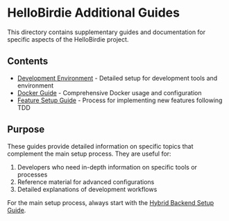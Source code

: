 # HelloBirdie Additional Guides

This directory contains supplementary guides and documentation for specific aspects of the HelloBirdie project.

## Contents

- [Development Environment](./development-environment.md) - Detailed setup for development tools and environment
- [Docker Guide](./docker-guide.md) - Comprehensive Docker usage and configuration
- [Feature Setup Guide](./feature-setup-guide.md) - Process for implementing new features following TDD

## Purpose

These guides provide detailed information on specific topics that complement the main setup process. They are useful for:

1. Developers who need in-depth information on specific tools or processes
2. Reference material for advanced configurations
3. Detailed explanations of development workflows

For the main setup process, always start with the [Hybrid Backend Setup Guide](../hybrid-backend-setup-guide.md).
